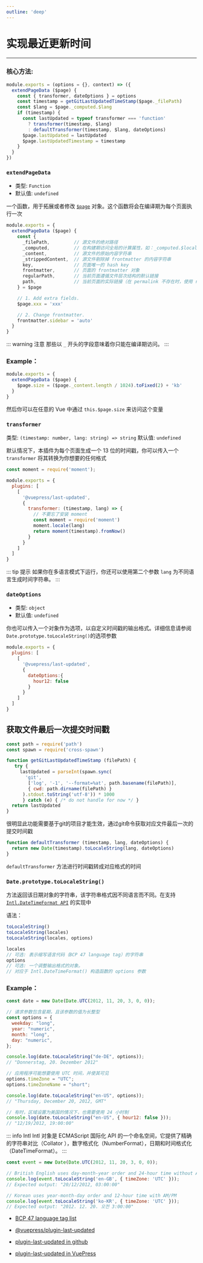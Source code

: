 ```yaml
---
outline: 'deep'
---
```


# 实现最近更新时间

---

### 核心方法:

```js
module.exports = (options = {}, context) => ({
  extendPageData ($page) {
    const { transformer, dateOptions } = options
    const timestamp = getGitLastUpdatedTimeStamp($page._filePath)
    const $lang = $page._computed.$lang
    if (timestamp) {
      const lastUpdated = typeof transformer === 'function'
        ? transformer(timestamp, $lang)
        : defaultTransformer(timestamp, $lang, dateOptions)
      $page.lastUpdated = lastUpdated
      $page.lastUpdatedTimestamp = timestamp
    }
  }
})
```

### `extendPageData`

- 类型: `Function`
- 默认值: `undefined`

一个函数，用于拓展或者修改 [`$page`](https://vuepress.vuejs.org/zh/guide/global-computed.html#page) 对象。这个函数将会在编译期为每个页面执行一次

```js
module.exports = {
  extendPageData ($page) {
    const {
      _filePath,         // 源文件的绝对路径
      _computed,         // 在构建期访问全局的计算属性，如：_computed.$localePath.
      _content,          // 源文件的原始内容字符串
      _strippedContent,  // 源文件剔除掉 frontmatter 的内容字符串
      key,               // 页面唯一的 hash key
      frontmatter,       // 页面的 frontmatter 对象
      regularPath,       // 当前页面遵循文件层次结构的默认链接
      path,              // 当前页面的实际链接（在 permalink 不存在时，使用 regularPath ）
    } = $page

    // 1. Add extra fields.
    $page.xxx = 'xxx'

    // 2. Change frontmatter.
    frontmatter.sidebar = 'auto'
  }
}
```

::: warning 注意
那些以 `_` 开头的字段意味着你只能在编译期访问。
:::


### Example：

```js
module.exports = {
  extendPageData ($page) {
    $page.size = ($page._content.length / 1024).toFixed(2) + 'kb'
  }
}
```

然后你可以在任意的 Vue 中通过 `this.$page.size` 来访问这个变量


### `transformer`

类型: `(timestamp: number, lang: string) => string`
默认值: `undefined`

默认情况下，本插件为每个页面生成一个 13 位的时间戳，你可以传入一个 `transformer` 将其转换为你想要的任何格式

```js
const moment = require('moment');

module.exports = {
  plugins: [
    [
      '@vuepress/last-updated',
      {
        transformer: (timestamp, lang) => {
          // 不要忘了安装 moment
          const moment = require('moment')
          moment.locale(lang)
          return moment(timestamp).fromNow()
        }
      }
    ]
  ]
}
```

::: tip 提示
如果你在多语言模式下运行，你还可以使用第二个参数 `lang` 为不同语言生成时间字符串。
:::


### `dateOptions`

- 类型: `object`
- 默认值: `undefined`

你也可以传入一个对象作为选项，以自定义时间戳的输出格式。详细信息请参阅`Date.prototype.toLocaleString()`的选项参数

```js
module.exports = {
  plugins: [
    [
      '@vuepress/last-updated',
      {
        dateOptions:{
          hour12: false
        }
      }
    ]
  ]
}
```

## 获取文件最后一次提交时间戳

```js
const path = require('path')
const spawn = require('cross-spawn')

function getGitLastUpdatedTimeStamp (filePath) {
   try {
     lastUpdated = parseInt(spawn.sync(
       'git',
        ['log', '-1', '--format=%at', path.basename(filePath)],
        { cwd: path.dirname(filePath) }
      ).stdout.toString('utf-8')) * 1000
      } catch (e) { /* do not handle for now */ }
  return lastUpdated
}
```

很明显此功能需要基于git的项目才能生效，通过git命令获取对应文件最后一次的提交时间戳

```js
function defaultTransformer (timestamp, lang, dateOptions) {
  return new Date(timestamp).toLocaleString(lang, dateOptions)
}
```

`defaultTransformer` 方法进行时间戳转成对应格式的时间


### `Date.prototype.toLocaleString()`

方法返回该日期对象的字符串，该字符串格式因不同语言而不同。在支持 [`Intl.DateTimeFormat API`](https://developer.mozilla.org/zh-CN/docs/Web/JavaScript/Reference/Global_Objects/Intl/DateTimeFormat) 的实现中

语法：

```js
toLocaleString()
toLocaleString(locales)
toLocaleString(locales, options)

locales 
// 可选: 表示缩写语言代码（BCP 47 language tag）的字符串
options 
// 可选: 一个调整输出格式的对象。
// 对应于 Intl.DateTimeFormat() 构造函数的 options 参数
```

### Example：

```js
const date = new Date(Date.UTC(2012, 11, 20, 3, 0, 0));

// 请求参数包含星期，且该参数的值为长整型
const options = {
  weekday: "long",
  year: "numeric",
  month: "long",
  day: "numeric",
};

console.log(date.toLocaleString("de-DE", options));
// "Donnerstag, 20. Dezember 2012"

// 应用程序可能想要使用 UTC 时间，并使其可见
options.timeZone = "UTC";
options.timeZoneName = "short";

console.log(date.toLocaleString("en-US", options));
// "Thursday, December 20, 2012, GMT"

// 有时，区域设置为美国的情况下，也需要使用 24 小时制
console.log(date.toLocaleString("en-US", { hour12: false }));
// "12/19/2012, 19:00:00"

```

::: info Intl
Intl 对象是 ECMAScript 国际化 API 的一个命名空间，它提供了精确的字符串对比（Collator ），数字格式化（NumberFormat），日期和时间格式化（DateTimeFormat）。
:::

```js
const event = new Date(Date.UTC(2012, 11, 20, 3, 0, 0));

// British English uses day-month-year order and 24-hour time without AM/PM
console.log(event.toLocaleString('en-GB', { timeZone: 'UTC' }));
// Expected output: "20/12/2012, 03:00:00"

// Korean uses year-month-day order and 12-hour time with AM/PM
console.log(event.toLocaleString('ko-KR', { timeZone: 'UTC' }));
// Expected output: "2012. 12. 20. 오전 3:00:00"

```

- [BCP 47 language tag list](https://www.techonthenet.com/js/language_tags.php)

- [@vuepress/plugin-last-updated](https://vuepress.vuejs.org/zh/plugin/official/plugin-last-updated.html)
  
- [plugin-last-updated in github](https://github.com/vuejs/vuepress/blob/master/packages/%40vuepress/plugin-last-updated/index.js)
  
- [plugin-last-updated in VuePress](https://vuepress.vuejs.org/zh/plugin/official/plugin-last-updated.html)